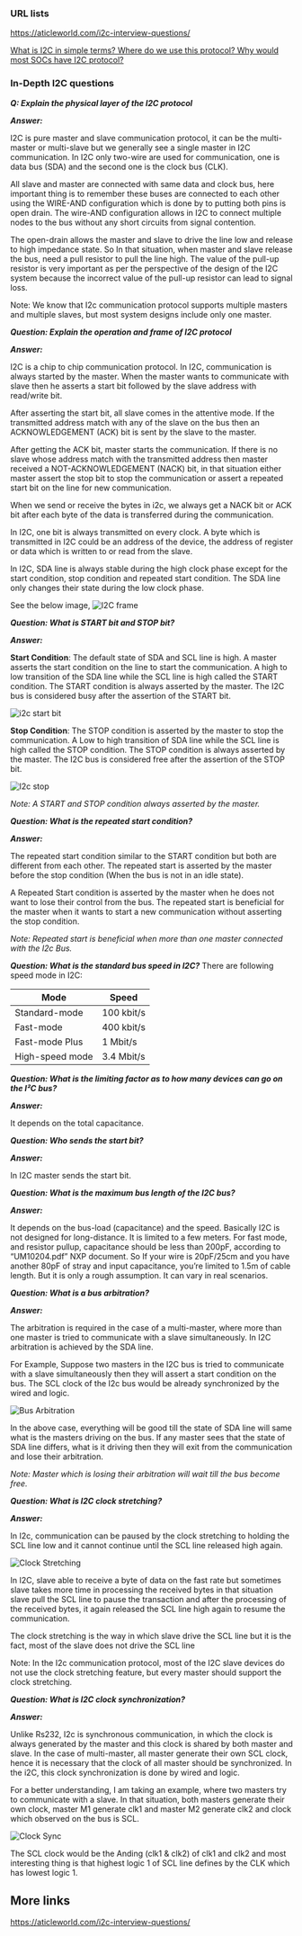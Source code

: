 ### URL lists

https://aticleworld.com/i2c-interview-questions/

[What is I2C in simple terms? Where do we use this protocol? Why would most SOCs have I2C protocol?](https://www.quora.com/What-is-I2C-in-simple-terms-Where-do-we-use-this-protocol-Why-would-most-SOCs-have-I2C-protocol)


### In-Depth I2C questions

***Q: Explain the physical layer of the I2C protocol***

***Answer:***

I2C is pure master and slave communication protocol, it can be the multi-master or multi-slave but we generally see a single master in I2C communication. In I2C only two-wire are used for communication, one is data bus (SDA) and the second one is the clock bus (CLK).

All slave and master are connected with same data and clock bus, here important thing is to remember these buses are connected to each other using the WIRE-AND configuration which is done by to putting both pins is open drain. The wire-AND configuration allows in I2C to connect multiple nodes to the bus without any short circuits from signal contention.

The open-drain allows the master and slave to drive the line low and release to high impedance state. So In that situation, when master and slave release the bus, need a pull resistor to pull the line high. The value of the pull-up resistor is very important as per the perspective of the design of the I2C system because the incorrect value of the pull-up resistor can lead to signal loss.

Note: We know that I2c communication protocol supports multiple masters and multiple slaves, but most system designs include only one master.

***Question: Explain the operation and frame of I2C protocol***

***Answer:***

I2C is a  chip to chip communication protocol. In I2C, communication is always started by the master. When the master wants to communicate with slave then he asserts a start bit followed by the slave address with read/write bit.

After asserting the start bit, all slave comes in the attentive mode. If the transmitted address match with any of the slave on the bus then an ACKNOWLEDGEMENT (ACK) bit is sent by the slave to the master.

After getting the ACK bit, master starts the communication. If there is no slave whose address match with the transmitted address then master received a NOT-ACKNOWLEDGEMENT (NACK) bit, in that situation either master assert the stop bit to stop the communication or assert a repeated start bit on the line for new communication.

When we send or receive the bytes in i2c, we always get a NACK bit or ACK bit after each byte of the data is transferred during the communication.

In I2C, one bit is always transmitted on every clock. A byte which is transmitted in I2C could be an address of the device, the address of register or data which is written to or read from the slave.

In I2C, SDA line is always stable during the high clock phase except for the start condition, stop condition and repeated start condition. The SDA line only changes their state during the low clock phase.

See the below image,
![I2C frame](../images/i2c-frame.jpg)

***Question: What is START bit and STOP bit?***

***Answer:***

**Start Condition**:
The default state of SDA and SCL line is high. A master asserts the start condition on the line to start the communication. A high to low transition of the SDA line while the SCL line is high called the START condition. The START condition is always asserted by the master. The I2C bus is considered busy after the assertion of the START bit.

![i2c start bit](../images/i2start.jpg)

**Stop Condition**:
The STOP condition is asserted by the master to stop the communication. A Low to high transition of SDA line while the SCL line is high called the STOP condition. The STOP condition is always asserted by the master. The I2C bus is considered free after the assertion of the STOP bit.

![I2c stop](../images/stop-min.jpg)

*Note: A START and STOP condition always asserted by the master.*

***Question: What is the repeated start condition?***

***Answer:***

The repeated start condition similar to the START condition but both are different from each other. The repeated start is asserted by the master before the stop condition (When the bus is not in an idle state).

A Repeated Start condition is asserted by the master when he does not want to lose their control from the bus. The repeated start is beneficial for the master when it wants to start a new communication without asserting the stop condition.

*Note: Repeated start is beneficial when more than one master connected with the I2c Bus.*

***Question: What is the standard bus speed in I2C?***
There are following speed mode in I2C:

Mode | Speed
-----|---------
Standard-mode	                 |     100 kbit/s
Fast-mode	                  |    400 kbit/s
Fast-mode Plus	               |       1 Mbit/s
 High-speed mode	            |          3.4 Mbit/s

***Question: What is the limiting factor as to how many devices can go on the I²C bus?***

***Answer:***

It depends on the total capacitance.


***Question: Who sends the start bit?***

***Answer:***

In I2C master sends the start bit.

***Question: What is the maximum bus length of the I2C bus?***

***Answer:***

It depends on the bus-load (capacitance) and the speed. Basically I2C is not designed for long-distance. It is limited to a few meters. For fast mode, and resistor pullup, capacitance should be less than 200pF, according to “UM10204.pdf” NXP document. So If your wire is 20pF/25cm and you have another 80pF of stray and input capacitance, you’re limited to 1.5m of cable length. But it is only a rough assumption. It can vary in real scenarios.

***Question: What is a bus arbitration?***

***Answer:***

The arbitration is required in the case of a multi-master, where more than one master is tried to communicate with a slave simultaneously. In I2C arbitration is achieved by the SDA line.

For Example,
Suppose two masters in the I2C bus is tried to communicate with a slave simultaneously then they will assert a start condition on the bus. The SCL clock of the I2c bus would be already synchronized by the wired and logic.

![Bus Arbitration](../images/arbitration-min.jpg)

In the above case, everything will be good till the state of SDA line will same what is the masters driving on the bus. If any master sees that the state of SDA line differs, what is it driving then they will exit from the communication and lose their arbitration.

*Note: Master which is losing their arbitration will wait till the bus become free.*

***Question: What is I2C clock stretching?***

***Answer:***

In I2c, communication can be paused by the clock stretching to holding the SCL line low and it cannot continue until the SCL line released high again.

![Clock Stretching](../images/i2c-clock-stretch.jpg)

In I2C, slave able to receive a byte of data on the fast rate but sometimes slave takes more time in processing the received bytes in that situation slave pull the SCL line to pause the transaction and after the processing of the received bytes, it again released the SCL line high again to resume the communication.

The clock stretching is the way in which slave drive the SCL line but it is the fact, most of the slave does not drive the SCL line

Note: In the I2c communication protocol, most of the I2C slave devices do not use the clock stretching feature, but every master should support the clock stretching.

***Question: What is I2C clock synchronization?***

***Answer:***

Unlike Rs232, I2c is synchronous communication, in which the clock is always generated by the master and this clock is shared by both master and slave. In the case of multi-master, all master generate their own SCL clock, hence it is necessary that the clock of all master should be synchronized. In the i2C, this clock synchronization is done by wired and logic.

For a better understanding, I am taking an example, where two masters try to communicate with a slave. In that situation, both masters generate their own clock, master M1 generate clk1 and master M2 generate clk2 and clock which observed on the bus is SCL.

![Clock Sync](../images/Clock-sync.jpg)

The SCL clock would be the Anding (clk1 & clk2) of clk1 and clk2 and most interesting thing is that highest logic 1 of SCL line defines by the CLK which has lowest logic 1.

## More links

https://aticleworld.com/i2c-interview-questions/
